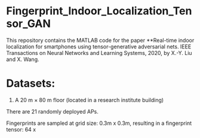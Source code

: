 # Fingerprint_Indoor_Localization_Tensor_GAN
  
  This repository contains the MATLAB code for the paper **Real-time indoor localization for smartphones using tensor-generative adversarial nets. IEEE Transactions on Neural Networks and Learning Systems, 2020, by X.-Y. Liu and X. Wang.

# Datasets: 

1. A 20 m × 80 m floor (located in a research institute building)

There are 21 randomly deployed APs. 

Fingerprints are sampled at grid size: 0.3m x 0.3m, resulting in a fingerprint tensor: 64 x 
